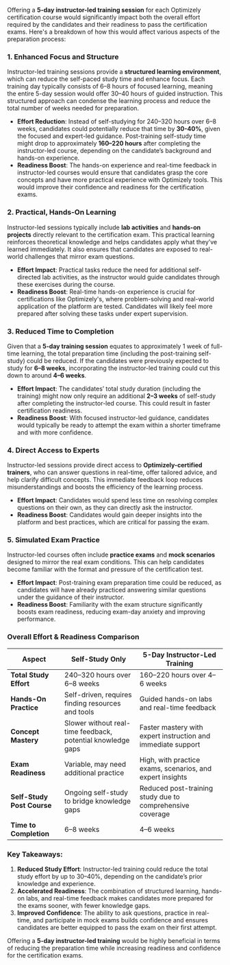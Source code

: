 Offering a **5-day instructor-led training session** for each Optimizely certification course would significantly impact both the overall effort required by the candidates and their readiness to pass the certification exams. Here's a breakdown of how this would affect various aspects of the preparation process:

### **1. Enhanced Focus and Structure**
Instructor-led training sessions provide a **structured learning environment**, which can reduce the self-paced study time and enhance focus. Each training day typically consists of 6–8 hours of focused learning, meaning the entire 5-day session would offer 30–40 hours of guided instruction. This structured approach can condense the learning process and reduce the total number of weeks needed for preparation.

- **Effort Reduction**: Instead of self-studying for 240–320 hours over 6–8 weeks, candidates could potentially reduce that time by **30-40%**, given the focused and expert-led guidance. Post-training self-study time might drop to approximately **160–220 hours** after completing the instructor-led course, depending on the candidate’s background and hands-on experience.
- **Readiness Boost**: The hands-on experience and real-time feedback in instructor-led courses would ensure that candidates grasp the core concepts and have more practical experience with Optimizely tools. This would improve their confidence and readiness for the certification exams.

### **2. Practical, Hands-On Learning**
Instructor-led sessions typically include **lab activities** and **hands-on projects** directly relevant to the certification exam. This practical learning reinforces theoretical knowledge and helps candidates apply what they’ve learned immediately. It also ensures that candidates are exposed to real-world challenges that mirror exam questions.

- **Effort Impact**: Practical tasks reduce the need for additional self-directed lab activities, as the instructor would guide candidates through these exercises during the course.
- **Readiness Boost**: Real-time hands-on experience is crucial for certifications like Optimizely's, where problem-solving and real-world application of the platform are tested. Candidates will likely feel more prepared after solving these tasks under expert supervision.

### **3. Reduced Time to Completion**
Given that a **5-day training session** equates to approximately 1 week of full-time learning, the total preparation time (including the post-training self-study) could be reduced. If the candidates were previously expected to study for **6–8 weeks**, incorporating the instructor-led training could cut this down to around **4–6 weeks**.

- **Effort Impact**: The candidates’ total study duration (including the training) might now only require an additional **2–3 weeks** of self-study after completing the instructor-led course. This could result in faster certification readiness.
- **Readiness Boost**: With focused instructor-led guidance, candidates would typically be ready to attempt the exam within a shorter timeframe and with more confidence.

### **4. Direct Access to Experts**
Instructor-led sessions provide direct access to **Optimizely-certified trainers**, who can answer questions in real-time, offer tailored advice, and help clarify difficult concepts. This immediate feedback loop reduces misunderstandings and boosts the efficiency of the learning process.

- **Effort Impact**: Candidates would spend less time on resolving complex questions on their own, as they can directly ask the instructor.
- **Readiness Boost**: Candidates would gain deeper insights into the platform and best practices, which are critical for passing the exam.

### **5. Simulated Exam Practice**
Instructor-led courses often include **practice exams** and **mock scenarios** designed to mirror the real exam conditions. This can help candidates become familiar with the format and pressure of the certification test.

- **Effort Impact**: Post-training exam preparation time could be reduced, as candidates will have already practiced answering similar questions under the guidance of their instructor.
- **Readiness Boost**: Familiarity with the exam structure significantly boosts exam readiness, reducing exam-day anxiety and improving performance.

### **Overall Effort & Readiness Comparison**

| **Aspect**            | **Self-Study Only**                                      | **5-Day Instructor-Led Training**                          |
|-----------------------|----------------------------------------------------------|------------------------------------------------------------|
| **Total Study Effort** | 240–320 hours over 6–8 weeks                             | 160–220 hours over 4–6 weeks                               |
| **Hands-On Practice**  | Self-driven, requires finding resources and tools        | Guided hands-on labs and real-time feedback                 |
| **Concept Mastery**    | Slower without real-time feedback, potential knowledge gaps | Faster mastery with expert instruction and immediate support|
| **Exam Readiness**     | Variable, may need additional practice                   | High, with practice exams, scenarios, and expert insights    |
| **Self-Study Post Course** | Ongoing self-study to bridge knowledge gaps           | Reduced post-training study due to comprehensive coverage   |
| **Time to Completion** | 6–8 weeks                                                | 4–6 weeks                                                   |

### **Key Takeaways:**
1. **Reduced Study Effort**: Instructor-led training could reduce the total study effort by up to 30–40%, depending on the candidate’s prior knowledge and experience.
2. **Accelerated Readiness**: The combination of structured learning, hands-on labs, and real-time feedback makes candidates more prepared for the exams sooner, with fewer knowledge gaps.
3. **Improved Confidence**: The ability to ask questions, practice in real-time, and participate in mock exams builds confidence and ensures candidates are better equipped to pass the exam on their first attempt.

Offering a **5-day instructor-led training** would be highly beneficial in terms of reducing the preparation time while increasing readiness and confidence for the certification exams.